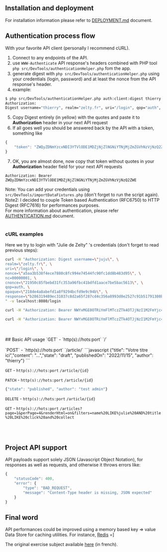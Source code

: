 ## Installation and deployment
For installation information please refer to [DEPLOYMENT.md](DEPLOYMENT.md) document.

## Authentication process flow
With your favorite API client (personally I recommend cURL).

1. Connect to any endpoints of the API.
2. use `WWW-Authenticate` API response's headers combined with PHP tool `php src/DevTools/authenticationHelper.php` fom the app.
3. generate digest with `php src/DevTools/authenticationHelper.php` using your credentials (login, password) and at least the nonce from the API response's header.
4. example:
```bash
$ php src/DevTools/authenticationHelper.php auth:client:digest thierry thierry1234 4364cc022f1e5dadf21e53d68b8b0b78b6632f62ea49cc1c
Authorization:
Digest username="thierry", realm="zelty.fr", uri="/login", qop="auth", nonce="4364cc022f1e5dadf21e53d68b8b0b78b6632f62ea49cc1c", nc=00000001, cnonce="8dfbfd899361c6b93a58e85b086b29b978862eacd6934047", response="bb8077aa0d32e6ef4767a06e2d3eded5655a1d8eb2761762f38eeb2b558c311b"
```
5. Copy Digest entirely (in yellow) with the quotes and paste it to **Authorization** header in your next API request
6. If all goes well you should be answered back by the API with a token, something like
```javascript
{
    "token": "ZWQyZDNmYzcxNDI3YTVlODE1MDZjNjZlNGNiYTNjMjZmZGVhNzVjNzQ2ZWE="
}
```
7. OK, you are almost done, now copy that token without quotes in your **Authorization** header field for your next API requests
```
Authorization: Bearer ZWQyZDNmYzcxNDI3YTVlODE1MDZjNjZlNGNiYTNjMjZmZGVhNzVjNzQ2ZWE
```
Note:  You can add your credentials using `src/DevTools/importDataFixtures.php` (don't forget to run the script again).  <br/>
Note2: I decided to couple Token based Authentication (RFC6750) to HTTP Digest (RFC7616) for performances purposes.  <br/>
For more information about authentication, please refer [AUTHENTICATION.md](src/Authentication/AUTHENTICATION.md) document.
<br/>
<br/>
### cURL examples

Here we try to login with "Julie de Zelty" 's credentials (don't forget to read previous steps):
```bash
curl -H "Authorization: Digest username=\"juju\", \
realm=\"zelty.fr\", \
uri=\"/login\", \
nonce=\"a5aa3b538f4ece7880c8fc994e74544fc90fc1dd8b483d95\", \
nc=00000001, \
cnonce=\"21950c85fbebd31fc353a96fbc41bdfd1aace7be5bac5613\", \
qop=auth, \
opaque=\"218de4a8abefd1a8f9294bcfd9e9c94b\", \
response=\"b286319489ec31037c8d2a65f287cd4c356a8993d0e2527c91b51791380b9170\" \
" -v localhost:8080/login 
```

```bash
curl -H "Authorization: Bearer NWYxMGE0OTRiYmFlMTczZTk4OTJjNzI1M2FmYjc4MmVkOGMwMWQ5OGEwYmM=" localhost:8080/login
```
```bash
curl -H "Authorization: Bearer NWYxMGE0OTRiYmFlMTczZTk4OTJjNzI1M2FmYjc4MmVkOGMwMWQ5OGEwYmM=" localhost:8080/articles
```

<br/>
<br/>
## Basic API usage
`GET`   -                  `http(s)://hots:port`  `/`
<br/>
<br/>
`POST`  -                  `http(s)://hots:port`  `/article/`
```javascript
{"title": "Votre titre ici","content": "...","state": "draft", "publishedOn": "2022/11/15", "author": "thierry"}
```
  
`GET`   -                  `http(s)://hots:port`  `/article/{id}`
  
`PATCH`  -                  `http(s)://hots:port`  `/article/{id}`
```javascript
{"state": "published", "author": "test admin"}
```
  
`DELETE`  -                  `http(s)://hots:port`  `/article/{id}`
  
`GET`  -                  `http(s)://hots:port`  `/articles?page=1&perPage=4&renderHtml=on&filters=name%20LIKE%julie%20AND%20title%20LIKE%20click%20and%20collect`
  
<br/>
<br/>
  
## Project API support
API payloads support solely JSON (Javascript Object Notation), for responses as well as requests, and otherwise it throws errors like:
```javascript
{
    "statusCode": 400,
    "error": {
        "type": "BAD_REQUEST",
        "message": "Content-Type header is missing, JSON expected"
    }
}
```

## Final word
API performances could be improved using a memory based key => value Data Store for caching utilities. For instance, [Redis](https://redis.io) =]

The original exercise subject available [here](TEST.md) (in french).
